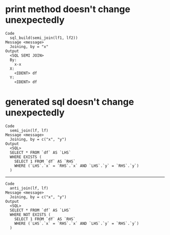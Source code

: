 # print method doesn't change unexpectedly

    Code
      sql_build(semi_join(lf1, lf2))
    Message <message>
      Joining, by = "x"
    Output
      <SQL SEMI JOIN>
      By:
        x-x
      X:
        <IDENT> df
      Y:
        <IDENT> df

# generated sql doesn't change unexpectedly

    Code
      semi_join(lf, lf)
    Message <message>
      Joining, by = c("x", "y")
    Output
      <SQL>
      SELECT * FROM `df` AS `LHS`
      WHERE EXISTS (
        SELECT 1 FROM `df` AS `RHS`
        WHERE (`LHS`.`x` = `RHS`.`x` AND `LHS`.`y` = `RHS`.`y`)
      )

---

    Code
      anti_join(lf, lf)
    Message <message>
      Joining, by = c("x", "y")
    Output
      <SQL>
      SELECT * FROM `df` AS `LHS`
      WHERE NOT EXISTS (
        SELECT 1 FROM `df` AS `RHS`
        WHERE (`LHS`.`x` = `RHS`.`x` AND `LHS`.`y` = `RHS`.`y`)
      )

